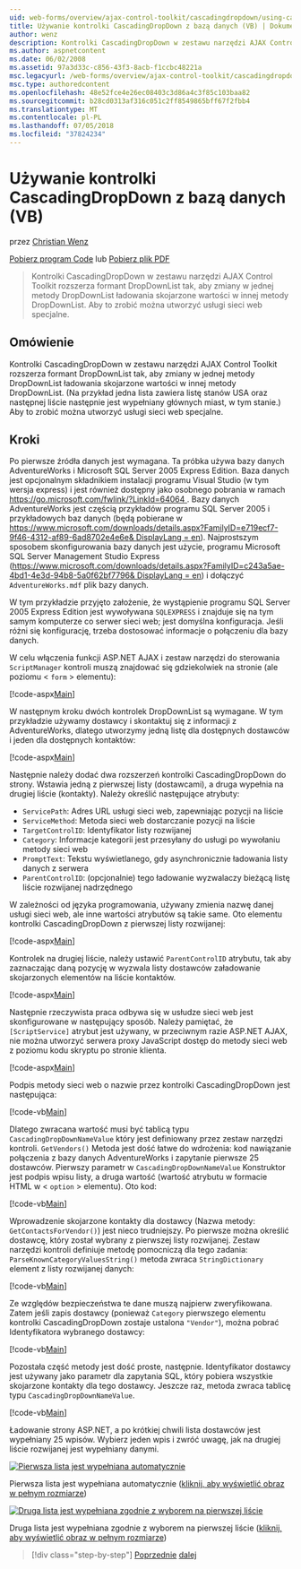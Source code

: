 ```yaml
---
uid: web-forms/overview/ajax-control-toolkit/cascadingdropdown/using-cascadingdropdown-with-a-database-vb
title: Używanie kontrolki CascadingDropDown z bazą danych (VB) | Dokumentacja firmy Microsoft
author: wenz
description: Kontrolki CascadingDropDown w zestawu narzędzi AJAX Control Toolkit rozszerza formant DropDownList, tak aby zmiany w jednej metody DropDownList ładowania skojarzone wartości w anoth...
ms.author: aspnetcontent
ms.date: 06/02/2008
ms.assetid: 97a3d33c-c856-43f3-8acb-f1ccbc48221a
msc.legacyurl: /web-forms/overview/ajax-control-toolkit/cascadingdropdown/using-cascadingdropdown-with-a-database-vb
msc.type: authoredcontent
ms.openlocfilehash: 48e52fce4e26ec08403c3d86a4c3f85c103baa82
ms.sourcegitcommit: b28cd0313af316c051c2ff8549865bff67f2fbb4
ms.translationtype: MT
ms.contentlocale: pl-PL
ms.lasthandoff: 07/05/2018
ms.locfileid: "37824234"
---
```

<a name="using-cascadingdropdown-with-a-database-vb"></a>Używanie kontrolki CascadingDropDown z bazą danych (VB)
====================
przez [Christian Wenz](https://github.com/wenz)

[Pobierz program Code](http://download.microsoft.com/download/9/0/7/907760b1-2c60-4f81-aeb6-ca416a573b0d/cascadingdropdown1.vb.zip) lub [Pobierz plik PDF](http://download.microsoft.com/download/2/d/c/2dc10e34-6983-41d4-9c08-f78f5387d32b/cascadingdropdown1VB.pdf)

> Kontrolki CascadingDropDown w zestawu narzędzi AJAX Control Toolkit rozszerza formant DropDownList tak, aby zmiany w jednej metody DropDownList ładowania skojarzone wartości w innej metody DropDownList. Aby to zrobić można utworzyć usługi sieci web specjalne.


## <a name="overview"></a>Omówienie

Kontrolki CascadingDropDown w zestawu narzędzi AJAX Control Toolkit rozszerza formant DropDownList tak, aby zmiany w jednej metody DropDownList ładowania skojarzone wartości w innej metody DropDownList. (Na przykład jedna lista zawiera listę stanów USA oraz następnej liście następnie jest wypełniany głównych miast, w tym stanie.) Aby to zrobić można utworzyć usługi sieci web specjalne.

## <a name="steps"></a>Kroki

Po pierwsze źródła danych jest wymagana. Ta próbka używa bazy danych AdventureWorks i Microsoft SQL Server 2005 Express Edition. Baza danych jest opcjonalnym składnikiem instalacji programu Visual Studio (w tym wersja express) i jest również dostępny jako osobnego pobrania w ramach [ https://go.microsoft.com/fwlink/?LinkId=64064 ](https://go.microsoft.com/fwlink/?LinkId=64064). Bazy danych AdventureWorks jest częścią przykładów programu SQL Server 2005 i przykładowych baz danych (będą pobierane w [ https://www.microsoft.com/downloads/details.aspx?FamilyID=e719ecf7-9f46-4312-af89-6ad8702e4e6e&amp; DisplayLang = en](https://www.microsoft.com/downloads/details.aspx?FamilyID=e719ecf7-9f46-4312-af89-6ad8702e4e6e&amp;DisplayLang=en)). Najprostszym sposobem skonfigurowania bazy danych jest użycie, programu Microsoft SQL Server Management Studio Express ([https://www.microsoft.com/downloads/details.aspx?FamilyID=c243a5ae-4bd1-4e3d-94b8-5a0f62bf7796&amp; DisplayLang = en](https://www.microsoft.com/downloads/details.aspx?FamilyID=c243a5ae-4bd1-4e3d-94b8-5a0f62bf7796&amp;DisplayLang=en)) i dołączyć `AdventureWorks.mdf` plik bazy danych.

W tym przykładzie przyjęto założenie, że wystąpienie programu SQL Server 2005 Express Edition jest wywoływana `SQLEXPRESS` i znajduje się na tym samym komputerze co serwer sieci web; jest domyślna konfiguracja. Jeśli różni się konfigurację, trzeba dostosować informacje o połączeniu dla bazy danych.

W celu włączenia funkcji ASP.NET AJAX i zestaw narzędzi do sterowania `ScriptManager` kontroli muszą znajdować się gdziekolwiek na stronie (ale poziomu &lt; `form` &gt; elementu):

[!code-aspx[Main](using-cascadingdropdown-with-a-database-vb/samples/sample1.aspx)]

W następnym kroku dwóch kontrolek DropDownList są wymagane. W tym przykładzie używamy dostawcy i skontaktuj się z informacji z AdventureWorks, dlatego utworzymy jedną listę dla dostępnych dostawców i jeden dla dostępnych kontaktów:

[!code-aspx[Main](using-cascadingdropdown-with-a-database-vb/samples/sample2.aspx)]

Następnie należy dodać dwa rozszerzeń kontrolki CascadingDropDown do strony. Wstawia jedną z pierwszej listy (dostawcami), a druga wypełnia na drugiej liście (kontakty). Należy określić następujące atrybuty:

- `ServicePath`: Adres URL usługi sieci web, zapewniając pozycji na liście
- `ServiceMethod`: Metoda sieci web dostarczanie pozycji na liście
- `TargetControlID`: Identyfikator listy rozwijanej
- `Category`: Informacje kategorii jest przesyłany do usługi po wywołaniu metody sieci web
- `PromptText`: Tekstu wyświetlanego, gdy asynchronicznie ładowania listy danych z serwera
- `ParentControlID`: (opcjonalnie) tego ładowanie wyzwalaczy bieżącą listę liście rozwijanej nadrzędnego

W zależności od języka programowania, używany zmienia nazwę danej usługi sieci web, ale inne wartości atrybutów są takie same. Oto elementu kontrolki CascadingDropDown z pierwszej listy rozwijanej:

[!code-aspx[Main](using-cascadingdropdown-with-a-database-vb/samples/sample3.aspx)]

Kontrolek na drugiej liście, należy ustawić `ParentControlID` atrybutu, tak aby zaznaczając daną pozycję w wyzwala listy dostawców załadowanie skojarzonych elementów na liście kontaktów.

[!code-aspx[Main](using-cascadingdropdown-with-a-database-vb/samples/sample4.aspx)]

Następnie rzeczywista praca odbywa się w usłudze sieci web jest skonfigurowane w następujący sposób. Należy pamiętać, że `[ScriptService]` atrybut jest używany, w przeciwnym razie ASP.NET AJAX, nie można utworzyć serwera proxy JavaScript dostęp do metody sieci web z poziomu kodu skryptu po stronie klienta.

[!code-aspx[Main](using-cascadingdropdown-with-a-database-vb/samples/sample5.aspx)]

Podpis metody sieci web o nazwie przez kontrolki CascadingDropDown jest następująca:

[!code-vb[Main](using-cascadingdropdown-with-a-database-vb/samples/sample6.vb)]

Dlatego zwracana wartość musi być tablicą typu `CascadingDropDownNameValue` który jest definiowany przez zestaw narzędzi kontroli. `GetVendors()` Metoda jest dość łatwe do wdrożenia: kod nawiązanie połączenia z bazy danych AdventureWorks i zapytanie pierwsze 25 dostawców. Pierwszy parametr w `CascadingDropDownNameValue` Konstruktor jest podpis wpisu listy, a druga wartość (wartość atrybutu w formacie HTML w &lt; `option` &gt; elementu). Oto kod:

[!code-vb[Main](using-cascadingdropdown-with-a-database-vb/samples/sample7.vb)]

Wprowadzenie skojarzone kontakty dla dostawcy (Nazwa metody: `GetContactsForVendor()`) jest nieco trudniejszy. Po pierwsze można określić dostawcę, który został wybrany z pierwszej listy rozwijanej. Zestaw narzędzi kontroli definiuje metodę pomocniczą dla tego zadania: `ParseKnownCategoryValuesString()` metoda zwraca `StringDictionary` element z listy rozwijanej danych:

[!code-vb[Main](using-cascadingdropdown-with-a-database-vb/samples/sample8.vb)]

Ze względów bezpieczeństwa te dane muszą najpierw zweryfikowana. Zatem jeśli zapis dostawcy (ponieważ `Category` pierwszego elementu kontrolki CascadingDropDown zostaje ustalona `"Vendor"`), można pobrać Identyfikatora wybranego dostawcy:

[!code-vb[Main](using-cascadingdropdown-with-a-database-vb/samples/sample9.vb)]

Pozostała część metody jest dość proste, następnie. Identyfikator dostawcy jest używany jako parametr dla zapytania SQL, który pobiera wszystkie skojarzone kontakty dla tego dostawcy. Jeszcze raz, metoda zwraca tablicę typu `CascadingDropDownNameValue`.

[!code-vb[Main](using-cascadingdropdown-with-a-database-vb/samples/sample10.vb)]

Ładowanie strony ASP.NET, a po krótkiej chwili lista dostawców jest wypełniany 25 wpisów. Wybierz jeden wpis i zwróć uwagę, jak na drugiej liście rozwijanej jest wypełniany danymi.


[![Pierwsza lista jest wypełniana automatycznie](using-cascadingdropdown-with-a-database-vb/_static/image2.png)](using-cascadingdropdown-with-a-database-vb/_static/image1.png)

Pierwsza lista jest wypełniana automatycznie ([kliknij, aby wyświetlić obraz w pełnym rozmiarze](using-cascadingdropdown-with-a-database-vb/_static/image3.png))


[![Druga lista jest wypełniana zgodnie z wyborem na pierwszej liście](using-cascadingdropdown-with-a-database-vb/_static/image5.png)](using-cascadingdropdown-with-a-database-vb/_static/image4.png)

Druga lista jest wypełniana zgodnie z wyborem na pierwszej liście ([kliknij, aby wyświetlić obraz w pełnym rozmiarze](using-cascadingdropdown-with-a-database-vb/_static/image6.png))

> [!div class="step-by-step"]
> [Poprzednie](filling-a-list-using-cascadingdropdown-vb.md)
> [dalej](presetting-list-entries-with-cascadingdropdown-vb.md)
